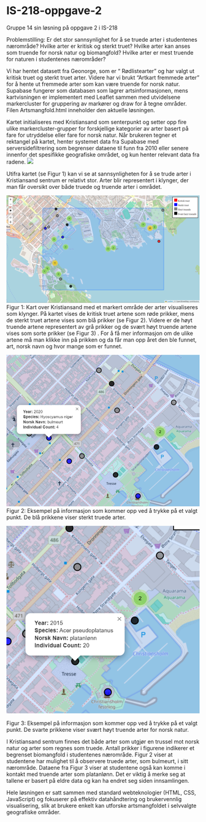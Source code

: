 # IS-218-oppgave-2
Gruppe 14 sin løsning på oppgave 2 i IS-218

Problemstilling: Er det stor sannsynlighet for å se truede arter i studentenes nærområde? Hvilke arter er kritisk og sterkt truet? Hvilke arter kan anses som truende for norsk natur og biomangfold?  Hvilke arter er mest truende for naturen i studentenes nærområder?


Vi har hentet datasett fra Geonorge, som er “ Rødlistearter” og har valgt ut kritisk truet og sterkt truet arter. Videre har vi brukt “Artkart fremmede arter” for å hente ut fremmede arter som kan være truende for norsk natur. Supabase fungerer som databasen som lagrer artsinformasjonen, mens kartvisningen er implementert med Leaflet sammen med utvidelsene markercluster for gruppering av markører og draw for å tegne områder. Filen Artsmangfold.html inneholder den aktuelle løsningen.

Kartet initialiseres med Kristiansand som senterpunkt og setter opp fire ulike markercluster-grupper for forskjellige kategorier av arter basert på fare for utryddelse eller fare for norsk natur. Når brukeren tegner et rektangel på kartet, henter systemet data fra Supabase med serversidefiltrering som begrenser dataene til funn fra 2010 eller senere innenfor det spesifikke geografiske området, og kun henter relevant data fra radene.
![](Video.gif)

Utifra kartet (se Figur 1) kan vi se at sannsynligheten for å se trude arter i Kristiansand sentrum er relativt stor. Arter blir representert i klynger, der man får oversikt over både truede og truende arter i området.


![](Bilde1.png)
Figur 1: Kart over Kristiansand med et markert område der arter visualiseres som klynger. 
På kartet vises de kritisk truet artene som røde prikker, mens de sterkt truet artene vises som blå prikker (se Figur 2). Videre er de høyt truende artene representert av grå prikker og de svært høyt truende artene vises som sorte prikker (se Figur 3) . For å få mer informasjon om de ulike artene må man klikke inn på prikken og da får man opp året den ble funnet, art, norsk navn og hvor mange som er funnet. 

![](Bilde2.png)
Figur 2: Eksempel på informasjon som kommer opp ved å trykke på et valgt punkt. De blå prikkene viser sterkt truede arter.

![](Bilde3.png)

Figur 3: Eksempel på informasjon som kommer opp ved å trykke på et valgt punkt. De svarte prikkene viser svært høyt truende arter for norsk natur.

I Kristiansand sentrum finnes det både arter som utgjør en trussel mot norsk natur og arter som regnes som truede. Antall prikker i figurene indikerer et begrenset biomangfold i studentenes nærområde. Figur 2 viser at studentene har mulighet til å observere truede arter, som bulmeurt, i sitt nærområde. Dataene fra Figur 3 viser at studentene også kan komme i kontakt med truende arter som platanlønn. Det er viktig å merke seg at tallene er basert på eldre data og kan ha endret seg siden innsamlingen.

Hele løsningen er satt sammen med standard webteknologier (HTML, CSS, JavaScript) og fokuserer på effektiv datahåndtering og brukervennlig visualisering, slik at brukere enkelt kan utforske artsmangfoldet i selvvalgte geografiske områder.
